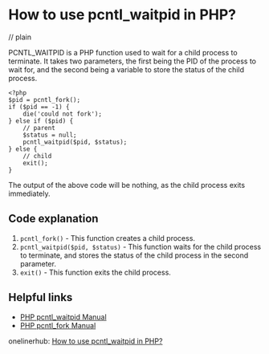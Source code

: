 # How to use pcntl_waitpid in PHP?
// plain

PCNTL_WAITPID is a PHP function used to wait for a child process to terminate. It takes two parameters, the first being the PID of the process to wait for, and the second being a variable to store the status of the child process.

```
<?php
$pid = pcntl_fork();
if ($pid == -1) {
    die('could not fork');
} else if ($pid) {
    // parent
    $status = null;
    pcntl_waitpid($pid, $status);
} else {
    // child
    exit();
}
```

The output of the above code will be nothing, as the child process exits immediately.

## Code explanation


1. `pcntl_fork()` - This function creates a child process.
2. `pcntl_waitpid($pid, $status)` - This function waits for the child process to terminate, and stores the status of the child process in the second parameter.
3. `exit()` - This function exits the child process.

## Helpful links

- [PHP pcntl_waitpid Manual](https://www.php.net/manual/en/function.pcntl-waitpid.php)
- [PHP pcntl_fork Manual](https://www.php.net/manual/en/function.pcntl-fork.php)

onelinerhub: [How to use pcntl_waitpid in PHP?](https://onelinerhub.com/php-pcntl/how-to-use-pcntl_waitpid-in-php)